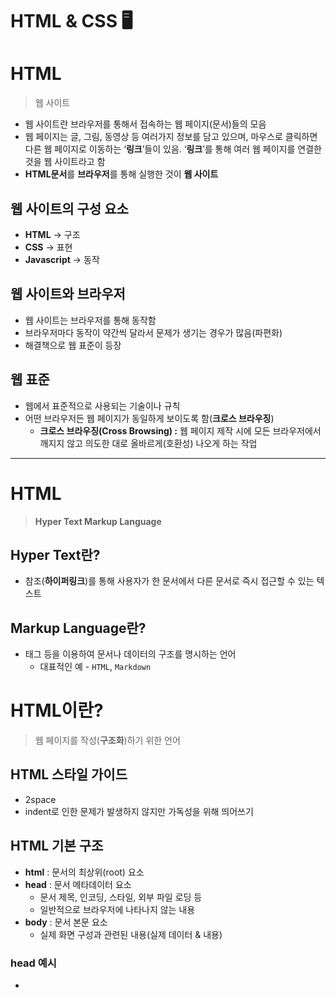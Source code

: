 # HTML & CSS 🖥️

# HTML

> 웹 사이트
> 
- 웹 사이트란 브라우저를 통해서 접속하는 웹 페이지(문서)들의 모음
- 웹 페이지는 글, 그림, 동영상 등 여러가지 정보를 담고 있으며, 마우스로 클릭하면 다른 웹 페이지로 이동하는 ‘**링크**’들이 있음. ‘**링크**’를 통해 여러 웹 페이지를 연결한 것을 웹 사이트라고 함
- **HTML문서**를 **브라우저**를 통해 실행한 것이 **웹 사이트**

## 웹 사이트의 구성 요소

- **HTML** → 구조
- **CSS** → 표현
- **Javascript** → 동작

## 웹 사이트와 브라우저

- 웹 사이트는 브라우저를 통해 동작함
- 브라우저마다 동작이 약간씩 달라서 문제가 생기는 경우가 많음(파편화)
- 해결책으로 웹 표준이 등장

## 웹 표준

- 웹에서 표준적으로 사용되는 기술이나 규칙
- 어떤 브라우저든 웹 페이지가 동일하게 보이도록 함(**크로스 브라우징**)
    - **크로스 브라우징(Cross Browsing) :** 웹 페이지 제작 시에 모든 브라우저에서 깨지지 않고 의도한 대로 올바르게(호환성) 나오게 하는 작업

---

# HTML

> **Hyper Text Markup Language**
> 

## Hyper Text란?

- 참조(**하이퍼링크**)를 통해 사용자가 한 문서에서 다른 문서로 즉시 접근할 수 있는 텍스트

## Markup Language란?

- 태그 등을 이용하여 문서나 데이터의 구조를 명시하는 언어
    - 대표적인 예 - `HTML`, `Markdown`

# HTML이란?

> 웹 페이지를 작성(**구조화**)하기 위한 언어
> 

## HTML 스타일 가이드

- 2space
- indent로 인한 문제가 발생하지 않지만 가독성을 위해 띄어쓰기

## HTML 기본 구조

- **html** : 문서의 최상위(root) 요소
- **head** : 문서 메타데이터 요소
    - 문서 제목, 인코딩, 스타일, 외부 파일 로딩 등
    - 일반적으로 브라우저에 나타나지 않는 내용
- **body** : 문서 본문 요소
    - 실제 화면 구성과 관련된 내용(실제 데이터 & 내용)
    

### head 예시

- <title> : 브라우저 상단 타이틀
- <meta> : 문서 레벨 메타데이터 요소
- <link> : 외부 리소스 연결 요소 (CSS 파일, favicon 등)
- <script> : 스크립트 요소(JavaScript 파일/코드 등)
- <style> : CSS 직접 작성

### head 예시 : Open Graph Protocol

> 썸네일 표현 방법
> 
- 메타 데이터를 표현하는 새로운 규약
    - HTML 문서의 메타 데이터를 통해 문서의 정보를 전달
    - 메타정보에 해당하는 제목, 설명 등을 쓸 수 있도록 정의

## 요소(element)

> HTML의 요소는 태그와 내용(contents)로 구성되어 있다.
> 
- HTML의 요소는 **시작 태그**와 **종료 태그** 그리고 태그 사이에 위치한 내용으로 구성
    - 요소는 태그로 컨텐츠(내용)를 감싸는 것으로 그 정보의 성격과 의미를 정의
    - 내용이 없는 태그들도 존재(닫는 태그가 없음)
        - `br`, `hr`, `img`, `input`, `link`, `meta`
- 요소는 중첩(nested)될 수 있음
    - 요소의 중첩을 통해 하나의 문서를 구조화
    - 여는 태그와 닫는 태그의 쌍을 잘 확인해야 함
        - 오류를 반환 하는 것이 아닌 그냥 레이아웃이 깨진 상태로 출력 되기 때문에, 디버깅이 힘들어 질 수 있음

### HTML 개발자 도구

- 원하는 요소를 선택하여 해당 요소의 구조를 확인할 수 있음

## 속성(attribute)

> 태그 별로 사용할 수 있는 속성은 다르다.
> 

```markup
<a href="https://google.com"></a>
```

- 속성을 통해 태그의 부가적인 정보를 설정할 수 있음
- 요소는 속성을 가질 수 있으며, 경로나 크기와 같은 추가적인 정보를 제공
- 요소의 시작 태그에 작성하며 보통 이름과 값이 하나의 쌍으로 존재
- 태그와 상관없이 사용 가능한 속성(HTML Global Attribute)들도 있음

## HTML Global Attribute

- 모든 HTML 요소가 공통으로 사용할 수 있는 대표적인 속성 (몇몇 요소에는 아무 효과가 없을 수 있음)
    - **id** : 문서 전체에서 유일한 고유 식별자 지정
    - **class** : 공백으로 구분된 해당 요소의 클래스의 목록 (CSS, JS에서 요소를 선택하거나 접근)
    - **data-*** : 페이지에 개인 사용자 정의 데이터를 저장하기 위해 사용
    - **style** : inline 스타일
    - **title** : 요소에 대한 추가 정보 지정
    - **tabindex** : 요소의 탭 순서
    

## 시맨틱 태그

- HTML 태그가 특정 목적, 역할 및 의미적 가치(semantic value)를 가지는 것
    - 예를 들어 `h1` 태그는 “이 페이지에서 최상위 제목”인 텍스트를 감싸는 역할(또는 의미)을 나타냄
- Non semantic 요소로는 `div`, `span` 등이 있으며 `a`, `form`, `table` 태그들도 시맨틱 태그로 볼 수 있음
- HTML5에서는 기존에 단순히 콘텐츠의 구획을 나타내기 위해 사용한 div 태그를 대체하여 사용하기 위해 의미론적 요소를 담은 태그들이 추가됨
- 대표적인 시맨틱 태그 목록
    - **header** : 문서 전체나 섹션의 헤더(머리말 부분)
    - **nav** : 내비게이션
    - **aside** : 사이드에 위치한 공간, 메인 콘텐츠와 관련성이 적은 콘텐츠
    - **section** : 문서의 일반적인 구분, 컨텐츠의 그룹을 표현
    - **article** : 문서, 페이지, 사이트 안에서 독집적으로 구분되는 영역
    - **footer** : 문서 전체나 섹션의 푸터(마지막 부분)

### 시맨틱 태그 사용 해야 하는 이유

- 의미론적 마크업
    - 개발자 및 사용자 뿐만 아니라 검색엔진 등에 의미 있는 정보의 그룹을 태그로 표현
    - 단순히 구역을 나누는 것 뿐만 아니라 ‘의미’를 가지는 태그들을 활용하기 위한 노력
    - 요소의 의미가 명확해지기 때문에 코드의 가독성을 높이고 유지 보수를 쉽게 함
    - **검색 엔진 최적화(SEO)**를 위해서 **메타태그**, **시맨틱 태그** 등을 통한 **마크업**을 효과적으로 활용 해야 함

## 렌더링(Rendering)

> 웹 사이트 코드를 사용자가 보게 되는 웹 사이트로 바꾸는 과정
> 

### DOM(Document Object Model) 트리

- 텍스트 파일인 HTML 문서를 브라우저에서 렌더링 하기 위한 구조
    - HTML 문서에 대한 모델을 구성함
    - HTML 문서 내의 각 요소에 접근 / 수정에 필요한 프로퍼티와 메서드를 제공함
    

---

# HTML 문서 구조화

## 인라인 / 블록 요소

- HTML 요소는 크게 **인라인** / **블록 요소**로 나눔
    - **인라인** 요소 → 글자처럼 취급
    - **블록** 요소 → 한 줄 모두 사용

### 텍스트 요소

### 그룹 컨텐츠

## form

- <form>은 **정보(데이터)를 서버에 제출하기 위해 사용**하는 태그 → 예시) 로그인 창
- <form> 기본 속성
    - action : form을 처리할 서버의 URL(데이터를 보낼 곳) → 예시) Naver, Google
    - method : form을 제출할 때 사용할 HTTP 메서드 (GET 혹은 POST)
    - enctype : method가 post인 경우 데이터의 유형
        - application/x-www-form-urlencoded : 기본값
        - multipark/form-data : 파일 전송시 (input type이 file인 경우)

## input

> <input> 요소의 동작은 type에 따라 달라짐
> 
- 다양한 타입을 가지는 입력 데이터 유형과 위젯이 제공됨
- form안에서 데이터를 입력 받는 역할을 하는 태그
- <input> 대표적인 속성
    - name : form control에 적용되는 이름 (이름/값 페어로 전송됨)
    - value : form control에 적용되는 값 (이름/값 페어로 전송됨)
    - required, readonly, autofocus, autocomplete, disabled 등

## input label

- label을 클릭하여 input 자체의 초점을 맞추거나 활성화 시킬 수 있음
    - 사용자는 선택할 수 있는 영역이 늘어나 웹 / 모바일(터치)환경에서 편하게 사용할 수 있음
    - label과 input 입력의 관계가 시각적 뿐만 아니라 화면 리더기에서도 label을 읽어 쉽게 내용을 확인 할 수 있도록 함
- <input>에 id 속성을, <label>에는 for 속성을 활용하여 서로를 가리킴(**상호 연관)**

## input 유형 - 일반

- 일반적으로 입력을 받기 위하여 제공되며 타입 별로 HTML기본 검증 혹은 추가 속성을 활용할 수 있음
    - text : 일반 텍스트 입력
    - password : 입력 시 값이 보이지 않고 문자를 특수기호(*)로 표현
    - email : 이메일 형식이 아닌 경우 form 제출 불가
    - number : min, max, step 속성을 활용하여 숫자 범위 설정 가능
    - file : accept 속성을 활용하여 파일 타입 지정 가능

## input 유형 - 항목 중 선택

- 일반적으로 label 태그와 함께 사용하여 선택 항목을 작성함
- 동일 항목에 대하여는 name을 지정하고 선택된 항목에 대한 value를 지정해야 함
    - checkbox : 다중 선택
    - radio : 단일 선택

## input 유형 - 기타

- 다양한 종류의 input읠 위한 picker를 제공
    - color : color picker
    - date : date picker
- hidden input을 활용하여 사용자 입력을 받지 않고 서버에 전송되어야 하는 값을 설정
    - hidden : 사용자에게 보이지 않는 input